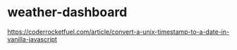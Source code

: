# weather-dashboard

https://coderrocketfuel.com/article/convert-a-unix-timestamp-to-a-date-in-vanilla-javascript